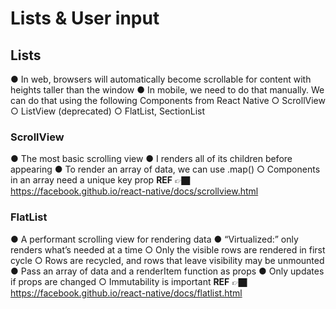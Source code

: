 # Lists & User input

## Lists
● In web, browsers will automatically become scrollable for
content with heights taller than the window
● In mobile, we need to do that manually. We can do that using the following Components from React Native
    ○ ScrollView
    ○ ListView (deprecated)
    ○ FlatList, SectionList

### ScrollView
● The most basic scrolling view
● I renders all of its children before appearing
● To render an array of data, we can use .map()
    ○ Components in an array need a unique key prop
**REF**  👉🏿 https://facebook.github.io/react-native/docs/scrollview.html

### FlatList
● A performant scrolling view for rendering data
● “Virtualized:” only renders what’s needed at a time
    ○ Only the visible rows are rendered in first cycle
    ○ Rows are recycled, and rows that leave visibility may be unmounted
● Pass an array of data and a renderItem function as props
● Only updates if props are changed
    ○ Immutability is important
**REF**  👉🏿 https://facebook.github.io/react-native/docs/flatlist.html

